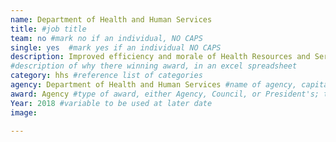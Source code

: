 ```yaml
---
name: Department of Health and Human Services
title: #job title
team: no #mark no if an individual, NO CAPS
single: yes  #mark yes if an individual NO CAPS
description: Improved efficiency and morale of Health Resources and Services Administration’s Office of Regional Operations staff. Under Ms. Cheatham’s leadership, ORO can better accomplish its of mission of improving health access to underserved communities across the United States.
#description of why there winning award, in an excel spreadsheet
category: hhs #reference list of categories
agency: Department of Health and Human Services #name of agency, capitalize first letter of each name
award: Agency #type of award, either Agency, Council, or President's; this is case sensitive so make sure to match the options listed exactly. This section generates the format of the card
Year: 2018 #variable to be used at later date
image: 

---
```

